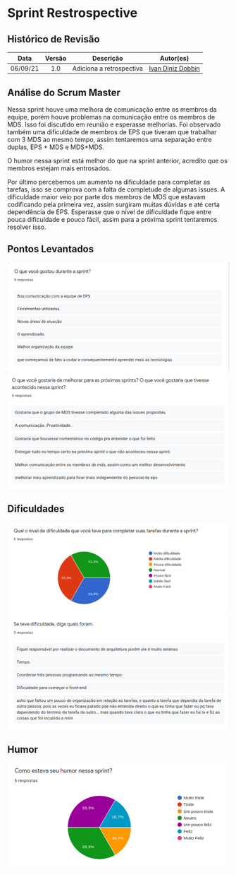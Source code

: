 # Sprint Restrospective

## Histórico de Revisão
| Data | Versão | Descrição | Autor(es)|
|:----:|:------:|:---------:|:--------:|
| 06/09/21 | 1.0 | Adiciona a retrospectiva | [Ivan Diniz Dobbin](https://github.com/darmsDD)|

## Análise do Scrum Master

Nessa sprint houve uma melhora de comunicação entre os membros da equipe, porém houve problemas
na comunicação entre os membros de MDS. Isso foi discutido em reunião e esperasse melhorias. Foi observado também uma dificuldade de membros de EPS que tiveram que trabalhar com 3 MDS ao mesmo tempo, assim tentaremos uma separação entre duplas, EPS + MDS e MDS+MDS.

O humor nessa sprint está melhor do que na sprint anterior, acredito que os membros estejam mais entrosados.

Por último percebemos um aumento na dificuldade para completar as tarefas, isso se comprova com a falta de completude de algumas issues. A dificuldade maior veio por parte dos membros de MDS que estavam codificando pela primeira vez, assim surgiram muitas dúvidas e até certa dependência de EPS. Esperasse que o nível de dificuldade fique entre pouca dificuldade e pouco fácil, assim para a próxima sprint tentaremos resolver isso.


## Pontos Levantados
[![](oq_Gostou.png)](oq_Gostou.png)
[![](oq_Melhorar.png)](oq_Melhorar.png)

## Dificuldades
[![](graficoDificuldade.png)](graficoDificuldade.png)
[![](qualDificuldade.png)](qualDificuldade.png)

## Humor
[![](graficoHumor.png)](graficoHumor.png)



